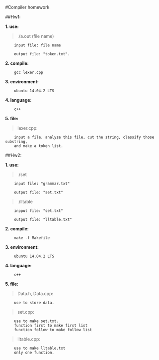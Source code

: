 #Compiler homework

##Hw1:

**1. use:**

> ./a.out (file name)

```
	input file: file name

	output file: "token.txt".
```

**2. compile:**

```
	gcc lexer.cpp
```

**3. environment:**

```
	ubuntu 14.04.2 LTS
```
**4. language:**

```
	c++
```

**5. file:**

> lexer.cpp:

```
	input a file, analyze this file, cut the string, classify those substring,
	and make a token list.
```

##Hw2:

**1. use:**

> ./set

```
	input file: "grammar.txt"

	output file: "set.txt"
```

> ./lltable

```
	inpput file: "set.txt"

	output file: "lltable.txt"
```

**2. compile:**

```
	make -f Makefile
```

**3. environment:**

```
	ubuntu 14.04.2 LTS
```
**4. language:**

```
	c++
```

**5. file:**

> Data.h, Data.cpp:

```
	use to store data.
```

> set.cpp:

```
	use to make set.txt.
	function first to make first list
	function follow to make follow list
```

> lltable.cpp:

```
	use to make lltable.txt
	only one function.
```
